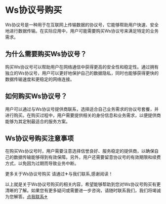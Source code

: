 # Ws协议号购买

Ws协议号是一种用于在互联网上传输数据的协议号，它能够帮助用户快速、安全地进行数据传输。在实际应用中，用户可能需要购买Ws协议号来满足特定的业务需求。

## 为什么需要购买Ws协议号？

购买Ws协议号可以帮助用户在网络通信中获得更高的安全性和稳定性。通过拥有独立的Ws协议号，用户可以更好地保护自己的数据隐私，同时也能够获得更快的数据传输速度和更稳定的网络连接。

## 如何购买Ws协议号？

用户可以通过与Ws协议号提供商联系，选择适合自己业务需求的协议号套餐，并进行购买。在购买过程中，用户需要提供相关的身份信息和业务需求，以便提供商能够为其定制最适合的服务方案。

## Ws协议号购买注意事项

在购买Ws协议号时，用户需要注意选择信誉良好、服务稳定的提供商，以确保自己的数据传输能够得到有效保障。另外，用户还需要留意协议号的有效期限和续费方式，以免因为过期而导致业务中断。

更多关于Ws协议号购买 请通过✈与我们联系,感谢阅读！

以上就是关于Ws协议号购买的相关内容，希望能够帮助到您对Ws协议号购买有更清晰的了解。如果您有更多疑问或需要进一步咨询，请随时联系我们，我们将竭诚为您解答。[点我联系✈](https://dev.G208.com)